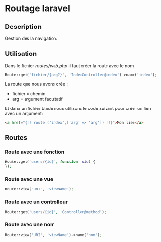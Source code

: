 # Routage laravel

## Description
Gestion des la navigation.

## Utilisation

Dans le fichier *routes/web.php* il faut créer la route avec le nom.

```php
Route::get('fichier/{arg?}', 'IndexController@index')->name('index');
```
La route que nous avons crée :

* fichier = chemin
* arg = argument facultatif

Et dans un fichier blade nous utilisons le code suivant pour créer un lien avec un argument:

```html
<a href="{!! route ('index',['arg' => 'arg']) !!}">Mon lien</a>
```

## Routes

### Route avec une fonction

```php
Route::get('users/{id}', function ($id) {
});
``` 

### Route avec une vue

```php
Route::view('URI', 'viewName');
```

### Route avec un controlleur

```php
Route::get('users/{id}', 'Controller@method');
```

### Route avec une nom

```php
Route::view('URI', 'viewName')->name('nom');

